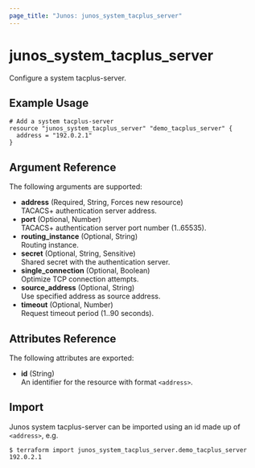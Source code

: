 ```yaml
---
page_title: "Junos: junos_system_tacplus_server"
---
```


# junos_system_tacplus_server

Configure a system tacplus-server.

## Example Usage

```hcl
# Add a system tacplus-server
resource "junos_system_tacplus_server" "demo_tacplus_server" {
  address = "192.0.2.1"
}
```

## Argument Reference

The following arguments are supported:

- **address** (Required, String, Forces new resource)  
  TACACS+ authentication server address.
- **port** (Optional, Number)  
  TACACS+ authentication server port number (1..65535).
- **routing_instance** (Optional, String)  
  Routing instance.
- **secret** (Optional, String, Sensitive)  
  Shared secret with the authentication server.
- **single_connection** (Optional, Boolean)  
  Optimize TCP connection attempts.
- **source_address** (Optional, String)  
  Use specified address as source address.
- **timeout** (Optional, Number)  
  Request timeout period (1..90 seconds).

## Attributes Reference

The following attributes are exported:

- **id** (String)  
  An identifier for the resource with format `<address>`.

## Import

Junos system tacplus-server can be imported using an id made up of `<address>`, e.g.

```shell
$ terraform import junos_system_tacplus_server.demo_tacplus_server 192.0.2.1
```
